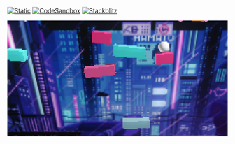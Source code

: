 [![Static](https://img.shields.io/badge/demo-%23646CFF.svg?logo=html5&logoColor=white)](https://pmndrs.github.io/examples/arkanoid)
[![CodeSandbox](https://img.shields.io/badge/codesandbox-040404?logo=codesandbox&logoColor=DBDBDB)](https://codesandbox.io/s/github/pmndrs/examples/tree/main/apps/arkanoid)
[![Stackblitz](https://img.shields.io/badge/stackblitz-fff?logo=Stackblitz&logoColor=1389FD)](https://stackblitz.com/github/pmndrs/examples/tree/main/apps/arkanoid)

![](thumbnail.png)

